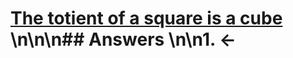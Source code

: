 # [The totient of a square is a cube](https://projecteuler.net/problem=342) \n\n\n## Answers \n\n1. &larr;
